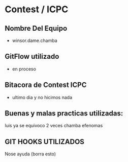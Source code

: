 
# Contest / ICPC
## Nombre Del Equipo
- winsor.dame.chamba
## GitFlow utilizado
- en proceso
## Bitacora de Contest ICPC
- ultimo dia y no hicimos nada
## Buenas y malas practicas utilizadas:
luis ya se equivoco 2 veces
chamba efenomas
## GIT HOOKS UTILIZADOS
Nose ayuda
(borra esto)